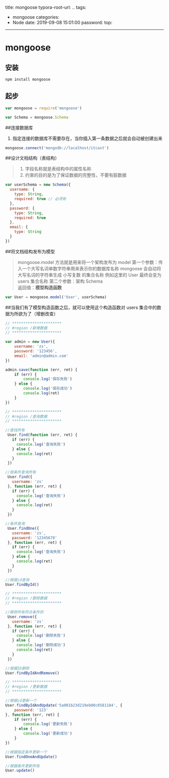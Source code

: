 title: mongoose
typora-root-url: ..
tags:
  - mongoose
categories:
  - Node
date: 2019-09-08 15:01:00
password:
top:
---

# mongoose

## 安装

```shell
npm install mongoose
```

## 起步

```javascript
var mongoose = require('mongoose')

var Schema = mongoose.Schema
```

##连接数据库

 1. 指定连接的数据库不需要存在，当你插入第一条数据之后就会自动被创建出来

```javascript
mongoose.connect('mongodb://localhost/itcast')
```

##设计文档结构（表结构）

> 1. 字段名称就是表结构中的属性名称
> 2. 约束的目的是为了保证数据的完整性，不要有脏数据

```javascript
var userSchema = new Schema({
  username: {
    type: String,
    required: true // 必须有
  },
  password: {
    type: String,
    required: true
  },
  email: {
    type: String
  }
})
```

##将文档结构发布为模型

> mongoose.model 方法就是用来将一个架构发布为 model
> 第一个参数：传入一个大写名词单数字符串用来表示你的数据库名称
>               		 mongoose 会自动将大写名词的字符串生成 小写复数 的集合名称
>              		  例如这里的 User 最终会变为 users 集合名称
> 第二个参数：架构 Schema  
> 返回值：**模型构造函数**

```javascript
var User = mongoose.model('User', userSchema)
```

##当我们有了模型构造函数之后，就可以使用这个构造函数对 users 集合中的数据为所欲为了（增删改查）

```javascript
// **********************
// #region /新增数据
// **********************

var admin = new User({
    username: 'zs',
    password: '123456',
    email: 'admin@admin.com'
})

admin.save(function (err, ret) {
    if (err) {
        console.log('保存失败')
    } else {
        console.log('保存成功')
        console.log(ret)
    }
})

```

```javascript
// **********************
// #region /查询数据
// **********************

//查找所有
 User.find(function (err, ret) {
   if (err) {
     console.log('查询失败')
   } else {
     console.log(ret)
   }
 })

//按条件查询所有
 User.find({
   username: 'zs'
 }, function (err, ret) {
   if (err) {
     console.log('查询失败')
   } else {
     console.log(ret)
   }
 })

//条件查询
 User.findOne({
   username: 'zs',
   password: '12345678'
 }, function (err, ret) {
   if (err) {
     console.log('查询失败')
   } else {
     console.log(ret)
   }
 })

//根据id查询
User.findById()
```

```javascript
// **********************
// #region /删除数据
// **********************

//移除所有符合条件的
 User.remove({
   username: 'zs'
 }, function (err, ret) {
   if (err) {
     console.log('删除失败')
   } else {
     console.log('删除成功')
     console.log(ret)
   }
 })

//根据ID删除
User.findByIdAndRemove()
```

```javascript
// **********************
// #region /更新数据
// **********************

//根据id更新一个
User.findByIdAndUpdate('5a001b23d219eb00c8581184', {
    password: '123'
}, function (err, ret) {
    if (err) {
        console.log('更新失败')
    } else {
        console.log('更新成功')
    }
})

//根据指定条件更新一个
User.findOneAndUpdate()

//根据条件更新所有
User.update()
```
